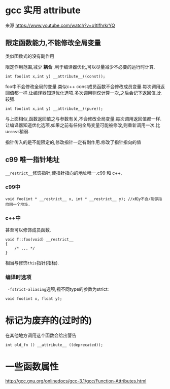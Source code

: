 # gcc 实用 attribute

来源 https://www.youtube.com/watch?v=o1tlfhrkrYQ

## 限定函数能力,不能修改全局变量

类似函数式的没有副作用

限定作用范围,减少 **耦合** ,利于编译器优化,可以尽量减少不必要的运行时计算.

```
int foo(int x,int y) __attribute__((const));
```

foo中不会修改全局的变量.类似c++ const成员函数不会修改成员变量.每次调用返回值都一样.让编译器知道优化选项.多次调用则仅计算一次,之后会记下返回值.比较强.

```
int foo(int x,int y) __attribute__((pure));
```

与上面相似,函数返回值之与参数有关,不会修改全局变量.每次调用返回值都一样.让编译器知道优化选项.如果之前有任何全局变量可能被修改,则重新调用一次.比u`const`稍弱.

指针传入的是不能限定的,修改指针一定有副作用.修改了指针指向的值

## c99 唯一指针地址

`__restrict__`修饰指针,使指针指向的地址唯一.c99 和 c++.

### c99中
```
void foo(int * __restrict__ x, int * __restrict__ y); //x和y不会/能够指向同一个地址.
```
### c++中

甚至可以修饰成员函数.

```
void T::foo(void) __restrict__ 
{
    /* ... */
}
```
相当与修饰`this`指针(指标).

### 编译时选项

` -fstrict-aliasing`选项,视不同type的参数为strict:
```
void foo(int x, float y);
```

# 标记为废弃的(过时的)

在其他地方调用这个函数会给出警告

```
int old_fn () __attribute__ ((deprecated));
```

# 一些函数属性

http://gcc.gnu.org/onlinedocs/gcc-3.1/gcc/Function-Attributes.html
